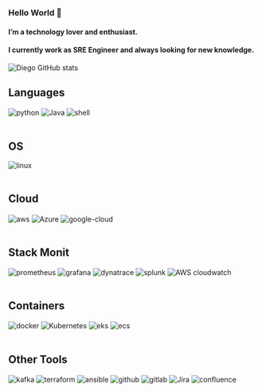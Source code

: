 ### Hello World 👋 
#### I’m a technology lover and enthusiast.
#### I currently work as SRE Engineer and always looking for new knowledge.

![Diego GitHub stats](https://github-readme-stats.vercel.app/api?username=dieg0amorim&show_icons=true&theme=tokyonight&count_private=true)

## Languages

<div style="display: inline_block">
  <img align="center" alt="python" src="https://img.shields.io/badge/Python-3776AB?style=for-the-badge&logo=python&logoColor=white" />
  <img align="center" alt="Java" src="https://img.shields.io/badge/Java-ED8B00?style=for-the-badge&logo=openjdk&logoColor=white" />
  <img align="center" alt="shell" src="https://img.shields.io/badge/Shell_Script-121011?style=for-the-badge&logo=gnu-bash&logoColor=white" />

</div><br/>

## OS

<div style="display: inline_block">
  <img align="center" alt="linux" src="https://img.shields.io/badge/Linux-FCC624?style=for-the-badge&logo=linux&logoColor=black" />

</div><br/>

## Cloud

<div style="display: inline_block">
  <img align="center" alt="aws" src="https://img.shields.io/badge/Amazon_AWS-232F3E?style=for-the-badge&logo=amazon-aws&logoColor=white" />
  <img align="center" alt="Azure" src="https://img.shields.io/badge/Microsoft_Azure-0089D6?style=for-the-badge&logo=microsoft-azure&logoColor=white" />
  <img align="center" alt="google-cloud" src="https://img.shields.io/badge/Google_Cloud-4285F4?style=for-the-badge&logo=google-cloud&logoColor=white" />

</div><br/>

## Stack Monit

<div style="display: inline_block">
  <img align="center" alt="prometheus" src="https://img.shields.io/badge/Prometheus-E6522C.svg?style=for-the-badge&logo=Prometheus&logoColor=white" />
  <img align="center" alt="grafana" src="https://img.shields.io/badge/Grafana-F46800.svg?style=for-the-badge&logo=Grafana&logoColor=white" />
  <img align="center" alt="dynatrace" src="https://img.shields.io/badge/Dynatrace-1496FF.svg?style=for-the-badge&logo=Dynatrace&logoColor=white" />
  <img align="center" alt="splunk" src="https://img.shields.io/badge/Splunk-000000.svg?style=for-the-badge&logo=Splunk&logoColor=white" />
  <img align="center" alt="AWS cloudwatch" src="https://img.shields.io/badge/Amazon%20CloudWatch-FF4F8B.svg?style=for-the-badge&logo=Amazon-CloudWatch&logoColor=white" />

</div><br/>

## Containers

<div style="display: inline_block">
  <img align="center" alt="docker" src="https://img.shields.io/badge/Docker-2496ED.svg?style=for-the-badge&logo=Docker&logoColor=white" />
  <img align="center" alt="Kubernetes" src="https://img.shields.io/badge/Kubernetes-326CE5.svg?style=for-the-badge&logo=Kubernetes&logoColor=white" />
  <img align="center" alt="eks" src="https://img.shields.io/badge/Amazon%20EKS-FF9900.svg?style=for-the-badge&logo=Amazon-EKS&logoColor=white" />
  <img align="center" alt="ecs" src="https://img.shields.io/badge/Amazon%20ECS-FF9900.svg?style=for-the-badge&logo=Amazon-ECS&logoColor=white" />

</div><br/>

## Other Tools

<div style="display: inline_block">
  <img align="center" alt="kafka" src="https://img.shields.io/badge/Apache%20Kafka-231F20.svg?style=for-the-badge&logo=Apache-Kafka&logoColor=white />" />
  <img align="center" alt="terraform" src="https://img.shields.io/badge/Terraform-7B42BC.svg?style=for-the-badge&logo=Terraform&logoColor=white" />
  <img align="center" alt="ansible" src="https://img.shields.io/badge/Ansible-EE0000.svg?style=for-the-badge&logo=Ansible&logoColor=white" />
  <img align="center" alt="github" src="https://img.shields.io/badge/GitHub-181717.svg?style=for-the-badge&logo=GitHub&logoColor=white" />
  <img align="center" alt="gitlab" src="https://img.shields.io/badge/GitLab-FC6D26.svg?style=for-the-badge&logo=GitLab&logoColor=white" />
  <img align="center" alt="Jira" src="https://img.shields.io/badge/Jira-0052CC.svg?style=for-the-badge&logo=Jira&logoColor=white" />
  <img align="center" alt="confluence" src="https://img.shields.io/badge/Confluence-172B4D.svg?style=for-the-badge&logo=Confluence&logoColor=white" />

</div><br/>
